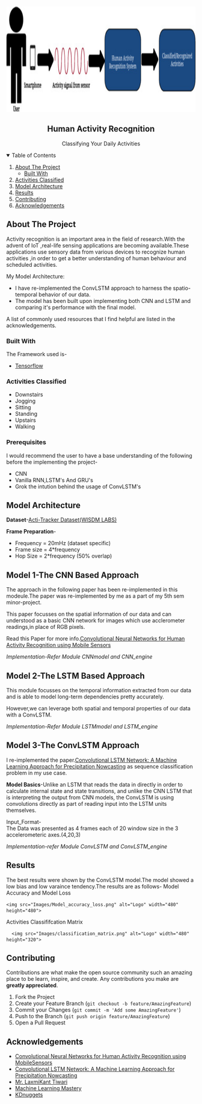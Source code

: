 <!--
*** Thanks for checking out the Best-README-Template. If you have a suggestion
*** that would make this better, please fork the repo and create a pull request
*** or simply open an issue with the tag "enhancement".
*** Thanks again! Now go create something AMAZING! :D
-->



<!-- PROJECT SHIELDS -->
<!--
*** I'm using markdown "reference style" links for readability.
*** Reference links are enclosed in brackets [ ] instead of parentheses ( ).
*** See the bottom of this document for the declaration of the reference variables
*** for contributors-url, forks-url, etc. This is an optional, concise syntax you may use.
*** https://www.markdownguide.org/basic-syntax/#reference-style-links
-->
<!-- PROJECT LOGO -->
<br />
<p align="center">
    <img src="Images/title.jpeg" alt="Logo" width="580" height="280">
  </a>

  <h2 align="center">Human Activity Recognition</h2>

  <p align="center">
    Classifying Your Daily Activities
    <br />
    
</p>



<!-- TABLE OF CONTENTS -->
<details open="open">
  <summary>Table of Contents</summary>
  <ol>
    <li>
      <a href="#about-the-project">About The Project</a>
      <ul>
        <li><a href="#built-with">Built With</a></li>
      </ul>
    </li>
    <li><a href="#Activities Classified">Activities Classified</a></li>
    <li><a href="#Model Architecture">Model Architecture</a></li>
    <li><a href="#Results">Results</a></li>
    <li><a href="#contributing">Contributing</a></li>
    <li><a href="#acknowledgements">Acknowledgements</a></li>
  </ol>
</details>



<!-- ABOUT THE PROJECT -->
## About The Project

Activity recognition is an important area in the field of research.With the
advent of IoT ,real-life sensing applications are becoming available.These
applications use sensory data from various devices to recognize human
activities ,in order to get a better understanding of human behaviour and
scheduled activities.

My Model Architecture:
* I have re-implemented the ConvLSTM approach to harness the spatio-temporal behavior of our data.
* The model has been built upon implementing both CNN and LSTM and comparing it's performance with the final model.

A list of commonly used resources that I find helpful are listed in the acknowledgements.

### Built With
The Framework used is-
* [Tensorflow](https://www.tensorflow.org/)

<!-- GETTING STARTED -->
### Activities Classified

* Downstairs
* Jogging
* Sitting
* Standing
* Upstairs
* Walking

### Prerequisites

I would recommend the user to have a base understanding of the following before the implementing the project-

* CNN
* Vanilla RNN,LSTM's And GRU's
* Grok the intution behind the usage of ConvLSTM's 

<!-- USAGE EXAMPLES -->
## Model Architecture

**Dataset**-[Acti-Tracker Dataset(WISDM LABS)](https://www.cis.fordham.edu/wisdm/dataset.php)

**Frame Preparation**-

* Frequency = 20mHz (dataset specific)
* Frame size = 4*frequency
* Hop Size = 2*frequency (50% overlap)

<h2>Model 1-The CNN Based Approach</h2>
The approach in the following paper has been re-implemented in this modeule.The paper was re-implemented by me as a part of my 5th sem minor-project.

This paper focusses on the spatial information of our data and can understood as a basic CNN network for images which use acclerometer readings,in place of RGB pixels.

Read this Paper for more info.[Convolutional Neural Networks for Human Activity Recognition using Mobile
Sensors](https://www.researchgate.net/publication/279450375_Convolutional_Neural_Networks_for_Human_Activity_Recognition_using_Mobile_Sensors)

*Implementation-Refer Module CNNmodel and CNN_engine*

<h2>Model 2-The LSTM Based Approach</h2>
This module focusses on the temporal information extracted from our data and is able to model long-term dependencies pretty accurately.

However,we can leverage both spatial and temporal properties of our data with a ConvLSTM.

*Implementation-Refer Module LSTMmodel and LSTM_engine*

<h2>Model 3-The ConvLSTM Approach</h2>

I re-implemented the paper.[Convolutional LSTM Network: A Machine Learning Approach for Precipitation Nowcasting](https://arxiv.org/abs/1506.04214v1) as sequence classification problem in my use case.

**Model Basics**-Unlike an LSTM that reads the data in directly in order to calculate internal state and state transitions, and unlike the CNN LSTM that is interpreting the output from CNN models, the ConvLSTM is using convolutions directly as part of reading input into the LSTM units themselves.

Input_Format-\
The  Data was presented as 4 frames each of 20 window size in the 3 accelerometeric axes.(4,20,3)

*Implementation-refer Module ConvLSTM and ConvLSTM_engine*

<!-- Results -->
## Results

The best results were shown by the ConvLSTM model.The model showed a low bias and low varaince tendency.The results are as follows-
Model Accuracy and Model Loss
<p align="center">
    
    <img src="Images/Model_accuracy_loss.png" alt="Logo" width="480" height="480">

Activities Classififcation Matrix
<p align="center">
     
      <img src="Images/classification_matrix.png" alt="Logo" width="480" height="320">


<!-- CONTRIBUTING -->
## Contributing

Contributions are what make the open source community such an amazing place to be learn, inspire, and create. Any contributions you make are **greatly appreciated**.

1. Fork the Project
2. Create your Feature Branch (`git checkout -b feature/AmazingFeature`)
3. Commit your Changes (`git commit -m 'Add some AmazingFeature'`)
4. Push to the Branch (`git push origin feature/AmazingFeature`)
5. Open a Pull Request



<!-- ACKNOWLEDGEMENTS -->
## Acknowledgements
* [Convolutional Neural Networks for Human Activity Recognition using MobileSensors](https://www.researchgate.net/publication/279450375_Convolutional_Neural_Networks_for_Human_Activity_Recognition_using_Mobile_Sensors)
* [Convolutional LSTM Network: A Machine Learning Approach for Precipitation Nowcasting](https://arxiv.org/abs/1506.04214v1)
* [Mr. LaxmiKant Tiwari](https://www.youtube.com/channel/UCTiWgVtEGSY4cuduJbMPblA)
* [Machine Learning Mastery](https://machinelearningmastery.com/)
* [KDnuggets](https://www.kdnuggets.com/)






<!-- MARKDOWN LINKS & IMAGES -->
<!-- https://www.markdownguide.org/basic-syntax/#reference-style-links -->
[contributors-shield]: https://img.shields.io/github/contributors/othneildrew/Best-README-Template.svg?style=for-the-badge
[contributors-url]: https://github.com/othneildrew/Best-README-Template/graphs/contributors
[forks-shield]: https://img.shields.io/github/forks/othneildrew/Best-README-Template.svg?style=for-the-badge
[forks-url]: https://github.com/othneildrew/Best-README-Template/network/members
[stars-shield]: https://img.shields.io/github/stars/othneildrew/Best-README-Template.svg?style=for-the-badge
[stars-url]: https://github.com/othneildrew/Best-README-Template/stargazers
[issues-shield]: https://img.shields.io/github/issues/othneildrew/Best-README-Template.svg?style=for-the-badge
[issues-url]: https://github.com/othneildrew/Best-README-Template/issues
[license-shield]: https://img.shields.io/github/license/othneildrew/Best-README-Template.svg?style=for-the-badge
[license-url]: https://github.com/othneildrew/Best-README-Template/blob/master/LICENSE.txt
[linkedin-shield]: https://img.shields.io/badge/-LinkedIn-black.svg?style=for-the-badge&logo=linkedin&colorB=555
[linkedin-url]: https://linkedin.com/in/othneildrew
[product-screenshot]: images/screenshot.png
